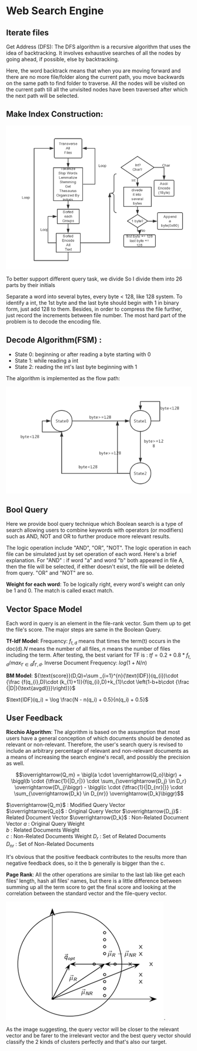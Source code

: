 # Web Search Engine

## Iterate files

Get Address (DFS): The DFS algorithm is a recursive algorithm that uses the idea of backtracking. It involves exhaustive searches of all the nodes by going ahead, if possible, else by backtracking.

Here, the word backtrack means that when you are moving forward and there are no more file/folder along the current path, you move backwards on the same path to find folder to traverse. All the nodes will be visited on the current path till all the unvisited nodes have been traversed after which the next path will be selected. 

## Make Index Construction: 

![MakeIndex](./src/makeIndex.jpg)

To better support different query task, we divide So I divide them into 26 parts by their initials

Separate a word into several bytes, every byte < 128, like 128 system. To identify a int, the 1st byte and the last byte should begin with 1 in binary form, just add 128 to them. Besides, in order to compress the file further, just record the increments between file number.
The most hard part of the problem is to decode the encoding file. 

## Decode Algorithm(FSM) :


* State 0: beginning or after reading a byte starting with 0
* State 1: while reading a int
* State 2: reading the int's last byte beginning with 1

The algorithm is implemented as the flow path:

![Decode](./src/decode.jpg)

## Bool Query

Here we provide bool query technique which Boolean search is a type of search allowing users to combine keywords with operators (or modifiers) such as AND, NOT and OR to further produce more relevant results.

The logic operation include "AND", "OR", "NOT". The logic operation in each file can be simulated just by set operation of each word. Here's a brief explanation. For "AND" : if word "a" and word "b" both appeared in file A, then the file will be selected, if either doesn't exist, the file will be deleted from query. "OR" and "NOT" are so.

**Weight for each word**: To be logically right, every word's weight can only be 1 and 0. The match is called exact match. 

## Vector Space Model

Each word in query is an element in the file-rank vector. Sum them up to get the file's score. The major steps are same in the Boolean Query.

**Tf-Idf Model**: Frequency: $f_{t,d}$ means that times the term(t) occurs in the doc(d).$N$ means the number of all files, $n$ means the number of files including the term. After testing, the best variant for TF is : $tf = 0.2 + 0.8 * f_{t,d}/max_{t'\in d}f_{t',d}$. Inverse Document Frequency: $log(1+N/n)$

**BM Model**: ${\text{score}}(D,Q)=\sum _{i=1}^{n}{\text{IDF}}(q_{i})\cdot {\frac {f(q_{i},D)\cdot (k_{1}+1)}{f(q_{i},D)+k_{1}\cdot \left(1-b+b\cdot {\frac {|D|}{\text{avgdl}}}\right)}}$

$\text{IDF}(q_i) = \log \frac{N - n(q_i) + 0.5}{n(q_i) + 0.5}$

## User Feedback
**Ricchio Algorithm**:
The algorithm is based on the assumption that most users have a general conception of which documents should be denoted as relevant or non-relevant. Therefore, the user's search query is revised to include an arbitrary percentage of relevant and non-relevant documents as a means of increasing the search engine's recall, and possibly the precision as well.

$$\overrightarrow{Q_m} = \bigl(a \cdot \overrightarrow{Q_o}\bigr) + \biggl(b \cdot {\tfrac{1}{|D_r|}} \cdot \sum_{\overrightarrow{D_j} \in D_r} \overrightarrow{D\_j}\biggr) - \biggl(c \cdot {\tfrac{1}{|D_{nr}|}} \cdot \sum_{\overrightarrow{D_k} \in D_{nr}} \overrightarrow{D_k}\biggr)$$

$\overrightarrow{Q_m}$ : Modified Query Vector	
$\overrightarrow{Q_o}$ : Original Query Vector
$\overrightarrow{D_j}$ : Related Document Vector
$\overrightarrow{D_k}$ : Non-Related Document Vector
$a$ : Original Query Weight						
$b$ : Related Documents Weight	
$c$ : Non-Related Documents Weight
$D_r$ : Set of Related Documents					
$D_{nr}$ : Set of Non-Related Documents

It's obvious that the 	positive feedback contributes to the results more than negative feedback does, so it the b generally is bigger than the c.

**Page Rank**:
All the other operations are similar to the last lab like get each files' length, hash all files' names, but there is a little difference between summing up all the term score to get the final score and looking at the correlation between the standard vector and the file-query vector.

![Page Rank](./src/pagerank.png).

As the image suggesting, the query vector will be closer to the relevant vector and be farer to the irrelevant vector and the best query vector should classify the 2 kinds of clusters perfectly and that's also our target.




